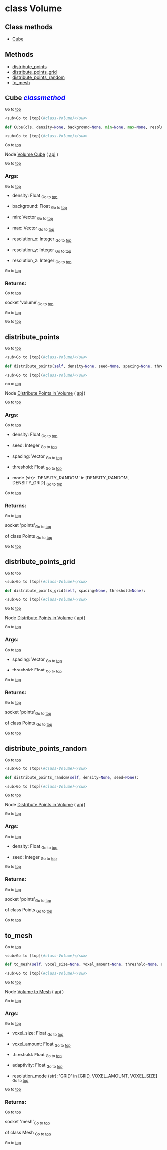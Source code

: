 # class Volume


## Class methods

- [Cube](#Cube-classmethod)


## Methods

- [distribute_points](#distribute_points)
- [distribute_points_grid](#distribute_points_grid)
- [distribute_points_random](#distribute_points_random)
- [to_mesh](#to_mesh)

## Cube <span style="color:blue">*classmethod*</span>

<sub>Go to [top](#class-Volume)</sub>

```python
<sub>Go to [top](#class-Volume)</sub>

def Cube(cls, density=None, background=None, min=None, max=None, resolution_x=None, resolution_y=None, resolution_z=None):

<sub>Go to [top](#class-Volume)</sub>

```
<sub>Go to [top](#class-Volume)</sub>

Node [Volume Cube](https://docs.blender.org/manual/en/latest/modeling/geometry_nodes/volume/volume_cube.html) ( [api](https://docs.blender.org/api/current/bpy.types.GeometryNodeVolumeCube.html) )

<sub>Go to [top](#class-Volume)</sub>

### Args:
<sub>Go to [top](#class-Volume)</sub>

- density: Float
<sub>Go to [top](#class-Volume)</sub>

- background: Float
<sub>Go to [top](#class-Volume)</sub>

- min: Vector
<sub>Go to [top](#class-Volume)</sub>

- max: Vector
<sub>Go to [top](#class-Volume)</sub>

- resolution_x: Integer
<sub>Go to [top](#class-Volume)</sub>

- resolution_y: Integer
<sub>Go to [top](#class-Volume)</sub>

- resolution_z: Integer
<sub>Go to [top](#class-Volume)</sub>


<sub>Go to [top](#class-Volume)</sub>

### Returns:

<sub>Go to [top](#class-Volume)</sub>

  socket 'volume'<sub>Go to [top](#class-Volume)</sub>


<sub>Go to [top](#class-Volume)</sub>


<sub>Go to [top](#class-Volume)</sub>

## distribute_points

<sub>Go to [top](#class-Volume)</sub>

```python
<sub>Go to [top](#class-Volume)</sub>

def distribute_points(self, density=None, seed=None, spacing=None, threshold=None, mode='DENSITY_RANDOM'):

<sub>Go to [top](#class-Volume)</sub>

```
<sub>Go to [top](#class-Volume)</sub>

Node [Distribute Points in Volume](https://docs.blender.org/manual/en/latest/modeling/geometry_nodes/point/distribute_points_in_volume.html) ( [api](https://docs.blender.org/api/current/bpy.types.GeometryNodeDistributePointsInVolume.html) )

<sub>Go to [top](#class-Volume)</sub>

### Args:
<sub>Go to [top](#class-Volume)</sub>

- density: Float
<sub>Go to [top](#class-Volume)</sub>

- seed: Integer
<sub>Go to [top](#class-Volume)</sub>

- spacing: Vector
<sub>Go to [top](#class-Volume)</sub>

- threshold: Float
<sub>Go to [top](#class-Volume)</sub>

- mode (str): 'DENSITY_RANDOM' in [DENSITY_RANDOM, DENSITY_GRID]
<sub>Go to [top](#class-Volume)</sub>


<sub>Go to [top](#class-Volume)</sub>

### Returns:

<sub>Go to [top](#class-Volume)</sub>

  socket 'points'<sub>Go to [top](#class-Volume)</sub>

 of class Points
<sub>Go to [top](#class-Volume)</sub>


<sub>Go to [top](#class-Volume)</sub>

## distribute_points_grid

<sub>Go to [top](#class-Volume)</sub>

```python
<sub>Go to [top](#class-Volume)</sub>

def distribute_points_grid(self, spacing=None, threshold=None):

<sub>Go to [top](#class-Volume)</sub>

```
<sub>Go to [top](#class-Volume)</sub>

Node [Distribute Points in Volume](https://docs.blender.org/manual/en/latest/modeling/geometry_nodes/point/distribute_points_in_volume.html) ( [api](https://docs.blender.org/api/current/bpy.types.GeometryNodeDistributePointsInVolume.html) )

<sub>Go to [top](#class-Volume)</sub>

### Args:
<sub>Go to [top](#class-Volume)</sub>

- spacing: Vector
<sub>Go to [top](#class-Volume)</sub>

- threshold: Float
<sub>Go to [top](#class-Volume)</sub>


<sub>Go to [top](#class-Volume)</sub>

### Returns:

<sub>Go to [top](#class-Volume)</sub>

  socket 'points'<sub>Go to [top](#class-Volume)</sub>

 of class Points
<sub>Go to [top](#class-Volume)</sub>


<sub>Go to [top](#class-Volume)</sub>

## distribute_points_random

<sub>Go to [top](#class-Volume)</sub>

```python
<sub>Go to [top](#class-Volume)</sub>

def distribute_points_random(self, density=None, seed=None):

<sub>Go to [top](#class-Volume)</sub>

```
<sub>Go to [top](#class-Volume)</sub>

Node [Distribute Points in Volume](https://docs.blender.org/manual/en/latest/modeling/geometry_nodes/point/distribute_points_in_volume.html) ( [api](https://docs.blender.org/api/current/bpy.types.GeometryNodeDistributePointsInVolume.html) )

<sub>Go to [top](#class-Volume)</sub>

### Args:
<sub>Go to [top](#class-Volume)</sub>

- density: Float
<sub>Go to [top](#class-Volume)</sub>

- seed: Integer
<sub>Go to [top](#class-Volume)</sub>


<sub>Go to [top](#class-Volume)</sub>

### Returns:

<sub>Go to [top](#class-Volume)</sub>

  socket 'points'<sub>Go to [top](#class-Volume)</sub>

 of class Points
<sub>Go to [top](#class-Volume)</sub>


<sub>Go to [top](#class-Volume)</sub>

## to_mesh

<sub>Go to [top](#class-Volume)</sub>

```python
<sub>Go to [top](#class-Volume)</sub>

def to_mesh(self, voxel_size=None, voxel_amount=None, threshold=None, adaptivity=None, resolution_mode='GRID'):

<sub>Go to [top](#class-Volume)</sub>

```
<sub>Go to [top](#class-Volume)</sub>

Node [Volume to Mesh](https://docs.blender.org/manual/en/latest/modeling/geometry_nodes/volume/volume_to_mesh.html) ( [api](https://docs.blender.org/api/current/bpy.types.GeometryNodeVolumeToMesh.html) )

<sub>Go to [top](#class-Volume)</sub>

### Args:
<sub>Go to [top](#class-Volume)</sub>

- voxel_size: Float
<sub>Go to [top](#class-Volume)</sub>

- voxel_amount: Float
<sub>Go to [top](#class-Volume)</sub>

- threshold: Float
<sub>Go to [top](#class-Volume)</sub>

- adaptivity: Float
<sub>Go to [top](#class-Volume)</sub>

- resolution_mode (str): 'GRID' in [GRID, VOXEL_AMOUNT, VOXEL_SIZE]
<sub>Go to [top](#class-Volume)</sub>


<sub>Go to [top](#class-Volume)</sub>

### Returns:

<sub>Go to [top](#class-Volume)</sub>

  socket 'mesh'<sub>Go to [top](#class-Volume)</sub>

 of class Mesh
<sub>Go to [top](#class-Volume)</sub>


<sub>Go to [top](#class-Volume)</sub>

